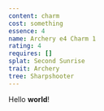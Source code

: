 ```yaml
---
content: charm
cost: something
essence: 4
name: Archery e4 Charm 1
rating: 4
requires: []
splat: Second Sunrise
trait: Archery
tree: Sharpshooter
---
```


Hello **world**!
